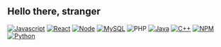 ## Hello there, stranger

[![Javascript](https://img.shields.io/badge/Javascript-grey?style=for-the-badge&logo=javascript)](https://developer.mozilla.org/en-US/docs/Web/JavaScript)
[![React](https://img.shields.io/badge/react-black?style=for-the-badge&logo=react&logoColor=#23272f&logoSize=auto)](https://react.dev/)
[![Node](https://img.shields.io/badge/Node-green?style=for-the-badge&logo=nodedotjs&logoColor=white)](https://nodejs.org/en)
[![MySQL](https://img.shields.io/badge/MySQL-blue?style=for-the-badge&logo=mysql&logoColor=white&logoSize=auto)](https://www.mysql.com/)
![PHP](https://img.shields.io/badge/PHP-mediumslateblue?style=for-the-badge&logo=php&logoColor=white&logoSize=auto) 
[![Java](https://img.shields.io/badge/Java-red?style=for-the-badge&logo=openjdk)](https://www.java.com/en/)
[![C++](https://img.shields.io/badge/Cpp-blue?style=for-the-badge&logo=c%2B%2B)](https://isocpp.org/)
[![NPM](https://img.shields.io/badge/npm-red?style=for-the-badge&logo=NPM)](https://www.npmjs.com/)
[![Python](https://img.shields.io/badge/Python-yellow?style=for-the-badge&logo=Python&logoColor=blue&logoSize=auto)](https://www.python.org/)

<!--
**HowDoYouWriteACommentLineAgain/HowDoYouWriteACommentLineAgain** is a ✨ _special_ ✨ repository because its `README.md` (this file) appears on your GitHub profile.

Here are some ideas to get you started:

- 🔭 I’m currently working on ...
- 🌱 I’m currently learning ...
- 👯 I’m looking to collaborate on ...
- 🤔 I’m looking for help with ...
- 💬 Ask me about ...
- 📫 How to reach me: ...
- 😄 Pronouns: ...
- ⚡ Fun fact: ...
-->
